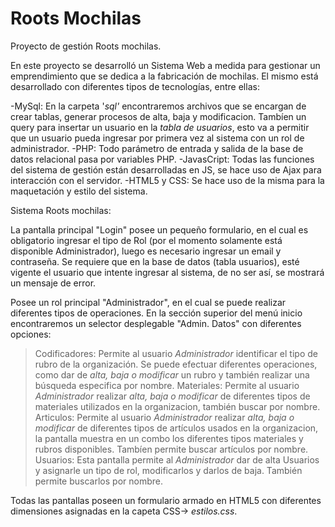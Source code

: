 # Roots Mochilas
Proyecto de gestión Roots mochilas.

En este proyecto se desarrolló un Sistema Web a medida para gestionar un emprendimiento que se dedica a la fabricación de mochilas.
El mismo está desarrollado con diferentes tipos de tecnologías, entre ellas:

  -MySql: En la carpeta '_sql'_ encontraremos archivos que se encargan de crear tablas, generar procesos de alta, baja y modificacion. Tambíen un query para insertar un usuario en la _tabla de usuarios_, esto va a permitir que un usuario pueda ingresar por primera vez al sistema con un rol de administrador.
  -PHP: Todo parámetro de entrada y salida de la base de datos relacional pasa por variables PHP.
  -JavasCript: Todas las funciones del sistema de gestión están desarrolladas en JS, se hace uso de Ajax para interacción con el servidor.
  -HTML5 y CSS: Se hace uso de la misma para la maquetación y estilo del sistema.


Sistema Roots mochilas:

La pantalla principal "Login" posee un pequeño formulario, en el cual es obligatorio ingresar el tipo de Rol (por el momento solamente está disponible Administrador), luego es necesario ingresar un email y contraseña. Se requiere que en  la base de datos (tabla usuarios), esté vigente el usuario que intente ingresar al sistema, de no ser así, se mostrará un mensaje de error. 

Posee un rol principal "Administrador", en el cual se puede realizar diferentes tipos de operaciones. En la sección superior del menú inicio encontraremos un selector desplegable "Admin. Datos" con diferentes opciones:
  > Codificadores: Permite al usuario _Administrador_ identificar el tipo de rubro de la organización. Se puede efectuar diferentes operaciones, como dar de _alta, baja o modificar_ un rubro y también realizar una búsqueda especifica por nombre. 
  > Materiales: Permite al usuario _Administrador_ realizar _alta, baja o modificar_ de diferentes tipos de materiales utilizados en la organizacion, también buscar por nombre. 
  > Articulos: Permite al usuario _Administrador_ realizar _alta, baja o modificar_ de diferentes tipos de artículos usados en la organizacion, la pantalla muestra en un combo los diferentes tipos materiales y rubros disponibles. Tambíen permite buscar artículos por nombre.
  > Usuarios: Esta pantalla permite al _Administrador_ dar de alta Usuarios y asignarle un tipo de rol, modificarlos y darlos de baja. También permite buscarlos por nombre.

Todas las pantallas poseen un formulario armado en HTML5 con diferentes dimensiones asignadas en la capeta CSS-> _estilos.css_.

